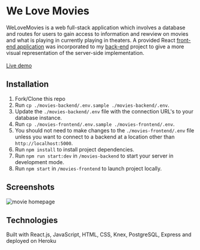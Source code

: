 # We Love Movies

WeLoveMovies is a web full-stack application which involves a database and routes for users to gain access to information and rewview on movies and what is playing in currently playing in theaters. 
A provided React [front-end application](https://github.com/Thinkful-Ed/starter-movie-front-end) was incorporated to my [back-end](https://github.com/dantebhang/WeLoveMovies-backend) project to give a more visual representation of the server-side implementation.  <br>
<br>
[Live demo](https://movies-frontend-db.herokuapp.com/)

## Installation 
1. Fork/Clone this repo
2. Run `cp ./movies-backend/.env.sample ./movies-backend/.env`.
3. Update the `./movies-backend/.env` file with the connection URL's to your database instance.
4. Run `cp ./movies-frontend/.env.sample ./movies-frontend/.env`.
5. You should not need to make changes to the `./movies-frontend/.env` file unless you want to connect to a backend at a location other than `http://localhost:5000`.
6. Run `npm install` to install project dependencies.
7. Run `npm run start:dev` in `/movies-backend` to start your server in development mode.
8. Run `npm start` in `/movies-frontend` to launch project locally.

## Screenshots

![movie homepage](https://images.ctfassets.net/c7lxnbtvvcxm/3xzgFVIxgNM4H53CsJkKJa/64c51046aa810105e3ef4af77867a6f7/WeLoveMovies.png)

## Technologies

Built with React.js, JavaScript, HTML, CSS, Knex, PostgreSQL, Express and deployed on Heroku
